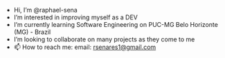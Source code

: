 - Hi, I’m @raphael-sena
- I’m interested in improving myself as a DEV
- I’m currently learning Software Engineering on PUC-MG Belo Horizonte (MG) - Brazil
- I’m looking to collaborate on many projects as they come to me
- 📫 How to reach me:
          email: rsenares1@gmail.com
          

<!---
RaphaelSena/RaphaelSena is a ✨ special ✨ repository because its `README.md` (this file) appears on your GitHub profile.
You can click the Preview link to take a look at your changes.
--->
